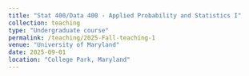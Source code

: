 ```yaml
---
title: "Stat 400/Data 400 - Applied Probability and Statistics I"
collection: teaching
type: "Undergraduate course"
permalink: /teaching/2025-Fall-teaching-1
venue: "University of Maryland"
date: 2025-09-01
location: "College Park, Maryland"
---
```


